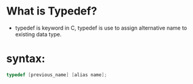 # What is Typedef?

- typedef is keyword in C, typedef is use to assign alternative name to existing data type.

# syntax:

```c
typedef [previous_name] [alias name];
```
